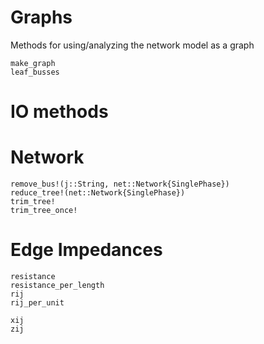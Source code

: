 # Graphs
Methods for using/analyzing the network model as a graph
```@docs
make_graph
leaf_busses
```
# IO methods


# Network
```@docs
remove_bus!(j::String, net::Network{SinglePhase})
reduce_tree!(net::Network{SinglePhase})
trim_tree!
trim_tree_once!
```

# Edge Impedances
```@docs
resistance
resistance_per_length
rij
rij_per_unit

xij
zij
```
